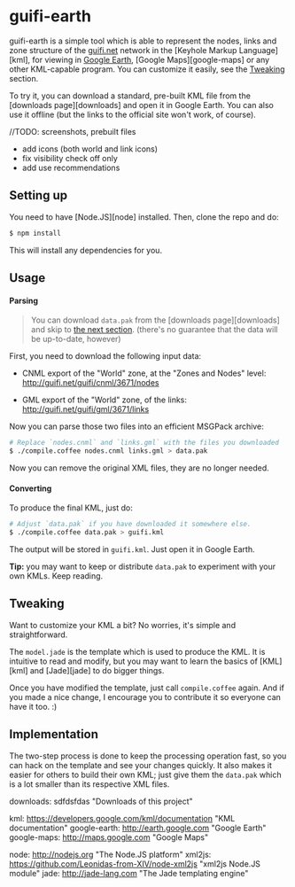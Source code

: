 # guifi-earth

guifi-earth is a simple tool which is able to represent the nodes, links and
zone structure of the [guifi.net](http://guifi.net/en) network in the [Keyhole
Markup Language][kml], for viewing in [Google Earth](google-earth), [Google
Maps][google-maps] or any other KML-capable program. You can customize it
easily, see the [Tweaking](#tweaking) section.

To try it, you can download a standard, pre-built KML file from the
[downloads page][downloads] and open it in Google Earth. You can also
use it offline (but the links to the official site won't work, of course).

//TODO: screenshots, prebuilt files
- add icons (both world and link icons)
- fix visibility check off only
- add use recommendations


## Setting up

You need to have [Node.JS][node] installed. Then, clone the repo and do:

```bash
$ npm install
```

This will install any dependencies for you.


## Usage

#### Parsing

> You can download `data.pak` from the [downloads page][downloads] and
> skip to [the next section](#converting). (there's no guarantee that
> the data will be up-to-date, however)

First, you need to download the following input data:

  - CNML export of the "World" zone, at the "Zones and Nodes" level:
    http://guifi.net/guifi/cnml/3671/nodes
  
  - GML export of the "World" zone, of the links:
    http://guifi.net/guifi/gml/3671/links

Now you can parse those two files into an efficient MSGPack archive:

```bash
# Replace `nodes.cnml` and `links.gml` with the files you downloaded
$ ./compile.coffee nodes.cnml links.gml > data.pak
```

Now you can remove the original XML files, they are no longer needed.

#### Converting

To produce the final KML, just do:

```bash
# Adjust `data.pak` if you have downloaded it somewhere else.
$ ./compile.coffee data.pak > guifi.kml
```

The output will be stored in `guifi.kml`. Just open it in Google Earth.

**Tip:** you may want to keep or distribute `data.pak` to experiment with
your own KMLs. Keep reading.


## Tweaking

Want to customize your KML a bit? No worries, it's simple and straightforward.

The `model.jade` is the template which is used to produce the KML. It is
intuitive to read and modify, but you may want to learn the basics of
[KML][kml] and [Jade][jade] to do bigger things.

Once you have modified the template, just call `compile.coffee` again. And if
you made a nice change, I encourage you to contribute it so everyone can have
it too. :)


## Implementation

The two-step process is done to keep the processing operation fast, so you
can hack on the template and see your changes quickly. It also makes it easier
for others to build their own KML; just give them the `data.pak` which is a lot
smaller than its respective XML files.



downloads: sdfdsfdas "Downloads of this project"

kml: https://developers.google.com/kml/documentation "KML documentation"
google-earth: http://earth.google.com "Google Earth"
google-maps:  http://maps.google.com "Google Maps"

node: http://nodejs.org "The Node.JS platform"
xml2js: https://github.com/Leonidas-from-XIV/node-xml2js "xml2js Node.JS module"
jade: http://jade-lang.com "The Jade templating engine"
